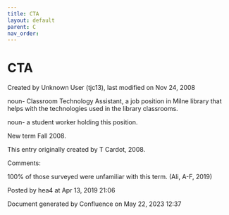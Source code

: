 ```yaml
---
title: CTA
layout: default
parent: C
nav_order:
---
```


# CTA

Created by  Unknown User (tjc13), last modified on Nov 24, 2008

noun- Classroom Technology Assistant, a job position in Milne library that helps with the technologies used in the library classrooms. 

noun- a student worker holding this position.

New term Fall 2008.

This entry originally created by T Cardot, 2008.

Comments:

100% of those surveyed were unfamiliar with this term. (Ali, A-F, 2019)

Posted by hea4 at Apr 13, 2019 21:06

Document generated by Confluence on May 22, 2023 12:37


